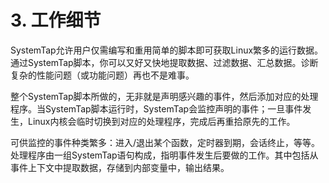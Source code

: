 # 3. 工作细节

SystemTap允许用户仅需编写和重用简单的脚本即可获取Linux繁多的运行数据。通过SystemTap脚本，你可以又好又快地提取数据、过滤数据、汇总数据。诊断复杂的性能问题（或功能问题）再也不是难事。

整个SystemTap脚本所做的，无非就是声明感兴趣的事件，然后添加对应的处理程序。当SystemTap脚本运行时，SystemTap会监控声明的事件；一旦事件发生，Linux内核会临时切换到对应的处理程序，完成后再重拾原先的工作。

可供监控的事件种类繁多：进入/退出某个函数，定时器到期，会话终止，等等。处理程序由一组SystemTap语句构成，指明事件发生后要做的工作。其中包括从事件上下文中提取数据，存储到内部变量中，输出结果。
